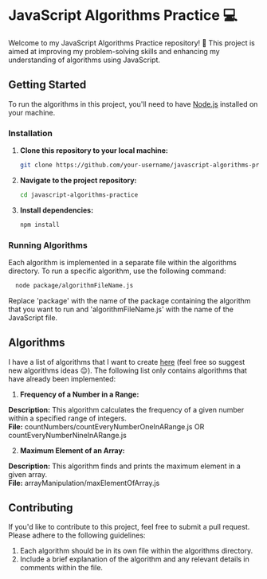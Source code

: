 # JavaScript Algorithms Practice :computer:	

Welcome to my JavaScript Algorithms Practice repository! :game_die: This project is aimed at improving my problem-solving skills and enhancing my understanding of algorithms using JavaScript.

## Getting Started

To run the algorithms in this project, you'll need to have [Node.js](https://nodejs.org/) installed on your machine.

### Installation

1. **Clone this repository to your local machine:**
   ```bash
   git clone https://github.com/your-username/javascript-algorithms-practice.git
2. **Navigate to the project repository:**
   ```bash
   cd javascript-algorithms-practice
3. **Install dependencies:**
   ```bash
   npm install

### Running Algorithms 

Each algorithm is implemented in a separate file within the algorithms directory. To run a specific algorithm, use the following command:

```bash
  node package/algorithmFileName.js
```
Replace 'package' with the name of the package containing the algorithm that you want to run and 'algorithmFileName.js' with the name of the JavaScript file.


## Algorithms

I have a list of algorithms that I want to create [here](https://github.com/luanaftrindade/JavaScriptAlgorithms/blob/main/ALGORITHMS.md) (feel free so suggest new algorithms ideas :relieved:). The following list only contains algorithms that have already been implemented:

1. **Frequency of a Number in a Range:**

**Description:** This algorithm calculates the frequency of a given number within a specified range of integers. <br>
**File:** countNumbers/countEveryNumberOneInARange.js OR countEveryNumberNineInARange.js

2. **Maximum Element of an Array:**

**Description:** This algorithm finds and prints the maximum element in a given array. <br>
**File:** arrayManipulation/maxElementOfArray.js

## Contributing

If you'd like to contribute to this project, feel free to submit a pull request. Please adhere to the following guidelines:

1. Each algorithm should be in its own file within the algorithms directory.
2. Include a brief explanation of the algorithm and any relevant details in comments within the file.

